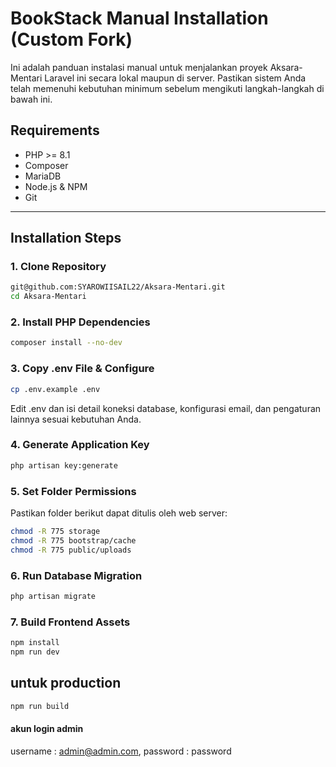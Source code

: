 # BookStack Manual Installation (Custom Fork)

Ini adalah panduan instalasi manual untuk menjalankan proyek Aksara-Mentari Laravel ini secara lokal maupun di server. Pastikan sistem Anda telah memenuhi kebutuhan minimum sebelum mengikuti langkah-langkah di bawah ini.

## Requirements

- PHP >= 8.1
- Composer
- MariaDB
- Node.js & NPM
- Git

---

## Installation Steps

### 1. Clone Repository

```bash
git@github.com:SYAROWIISAIL22/Aksara-Mentari.git
cd Aksara-Mentari
```

### 2. Install PHP Dependencies

```bash
composer install --no-dev
```

### 3. Copy .env File & Configure

```bash
cp .env.example .env
```

Edit .env dan isi detail koneksi database, konfigurasi email, dan pengaturan lainnya sesuai kebutuhan Anda.

### 4. Generate Application Key

```bash
php artisan key:generate
```

### 5. Set Folder Permissions

Pastikan folder berikut dapat ditulis oleh web server:

```bash
chmod -R 775 storage
chmod -R 775 bootstrap/cache
chmod -R 775 public/uploads
```

### 6. Run Database Migration

```bash
php artisan migrate
```

### 7. Build Frontend Assets

```bash
npm install
npm run dev
```

## untuk production

```bash
npm run build
```

#### akun login admin

username : admin@admin.com, password : password
